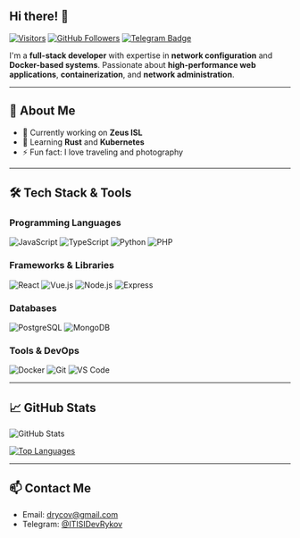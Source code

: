 ## Hi there! 👋
[![Visitors](https://komarev.com/ghpvc/?username=drycov&label=Profile%20views&color=0e75b6&style=flat)](https://github.com/drycov)
[![GitHub Followers](https://img.shields.io/github/followers/drycov?label=Follow&style=social)](https://github.com/drycov)
[![Telegram Badge](https://img.shields.io/badge/-Telegram-0088CC?style=flat&logo=Telegram&logoColor=white)](https://t.me/ITISIDevRykov)

I'm a **full-stack developer** with expertise in **network configuration** and **Docker-based systems**. Passionate about **high-performance web applications**, **containerization**, and **network administration**.


---

## 🚀 About Me
- 🔭 Currently working on **Zeus ISL**
- 🌱 Learning **Rust** and **Kubernetes**
- ⚡ Fun fact: I love traveling and photography

---

## 🛠 Tech Stack & Tools

### Programming Languages
![JavaScript](https://img.shields.io/badge/-JavaScript-F7DF1E?style=flat-square&logo=javascript&logoColor=black)
![TypeScript](https://img.shields.io/badge/-TypeScript-3178C6?style=flat-square&logo=typescript&logoColor=white)
![Python](https://img.shields.io/badge/-Python-3776AB?style=flat-square&logo=python&logoColor=white)
![PHP](https://img.shields.io/badge/-PHP-777BB4?style=flat-square&logo=php&logoColor=white)

### Frameworks & Libraries
![React](https://img.shields.io/badge/-React-61DAFB?style=flat-square&logo=react&logoColor=black)
![Vue.js](https://img.shields.io/badge/-Vue.js-4FC08D?style=flat-square&logo=vue.js&logoColor=white)
![Node.js](https://img.shields.io/badge/-Node.js-339933?style=flat-square&logo=node.js&logoColor=white)
![Express](https://img.shields.io/badge/-Express-000000?style=flat-square&logo=express&logoColor=white)

### Databases
![PostgreSQL](https://img.shields.io/badge/-PostgreSQL-4169E1?style=flat-square&logo=postgresql&logoColor=white)
![MongoDB](https://img.shields.io/badge/-MongoDB-47A248?style=flat-square&logo=mongodb&logoColor=white)

### Tools & DevOps
![Docker](https://img.shields.io/badge/-Docker-2496ED?style=flat-square&logo=docker&logoColor=white)
![Git](https://img.shields.io/badge/-Git-F05032?style=flat-square&logo=git&logoColor=white)
![VS Code](https://img.shields.io/badge/-VS%20Code-007ACC?style=flat-square&logo=visual-studio-code&logoColor=white)

---

## 📈 GitHub Stats
![GitHub Stats](https://github-readme-stats.vercel.app/api?username=drycov&theme=radical&show_icons=true)

[![Top Languages](https://github-readme-stats.vercel.app/api/top-langs/?username=drycov&layout=compact&theme=radical)](https://github.com/drycov)

---

## 📫 Contact Me
- Email: [drycov@gmail.com](mailto:drycov@gmail.com)
- Telegram: [@ITISIDevRykov](https://t.me/ITISIDevRykov)
